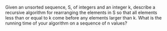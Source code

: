 Given an unsorted sequence, S, of integers and an integer k, describe a
recursive algorithm for rearranging the elements in S so that all elements
less than or equal to k come before any elements larger than k. What is
the running time of your algorithm on a sequence of n values?